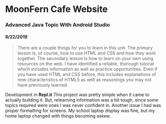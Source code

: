 # MoonFern Cafe Website

### Advanced Java Topic With Android Studio

#### 8/22/2019

 > There are a couple things for you to learn in this unit. The primary lesson is, of course, how to use HTML and CSS and how they work together.  The secondary lesson is how to learn on your own using resources on the web.  I have identified a reliable, thorough tutorial which includes information as well as practice opportunities.  Even if you have used HTML and CSS before, this includes explanations of new characteristics of HTML5 as well as reasonings you may not have previously learned.

Development in **Repl.it** This project was pretty simple when it came to actually building it. But, relearning information was a bit tough, since some topics required were ones I was never confident in. Another issue I had was proper formatting for screens. My school laptop display was fine, but my home laptop changed with things becoming askew.
